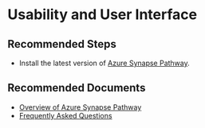 <properties
  pagetitle="Usability and User Interface"
  description=""
  service=""
  resource=""
  ms.author="goventur"
  selfhelptype="Generic"
  supporttopicids="32788659"
  productpesids="17487"
  cloudenvironments="public, fairfax, mooncake, blackforest, ussec, usnat"
  disableclouds=""
  articleid="c32ca9fa-5eae-434c-a209-4a891447301d"
  ownershipid="AzureData_SynapseAnalytics" />
# Usability and User Interface

## **Recommended Steps**

* Install the latest version of [Azure Synapse Pathway](https://docs.microsoft.com/sql/tools/synapse-pathway/synapse-pathway-download?view=azure-sqldw-latest).


## **Recommended Documents**

* [Overview of Azure Synapse Pathway](https://docs.microsoft.com/sql/tools/synapse-pathway/azure-synapse-pathway-overview?view=azure-sqldw-latest)
* [Frequently Asked Questions](https://docs.microsoft.com/sql/tools/synapse-pathway/pathway-faq?view=azure-sqldw-latest)